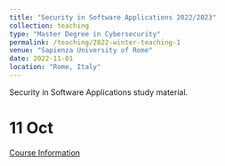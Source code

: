 ```yaml
---
title: "Security in Software Applications 2022/2023"
collection: teaching
type: "Master Degree in Cybersecurity"
permalink: /teaching/2022-winter-teaching-1
venue: "Sapienza University of Rome"
date: 2022-11-01
location: "Rome, Italy"
---
```


Security in Software Applications study material.

11 Oct
======

[Course Information](http://danielefriolo.github.io/files/info_course.pdf)
